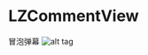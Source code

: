 # LZCommentView
冒泡弹幕
![alt tag](https://github.com/lumouren009/LZCommentView/master/img/lzcommentview.gif)
